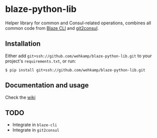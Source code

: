 # blaze-python-lib

Helper library for common and Consul-related operations, combines all common code from [Blaze CLI](https://github.com/wehkamp/blaze-cli) and [git2consul](https://github.com/wehkamp/git2consul).

## Installation

Either add `git+ssh://github.com/wehkamp/blaze-python-lib.git` to your project's `requirements.txt`, or run:

```
$ pip install git+ssh://github.com/wehkamp/blaze-python-lib.git
```

## Documentation and usage

Check the [wiki](https://github.com/wehkamp/blaze-python-lib/wiki)

## TODO

- Integrate in `blaze-cli`
- Integrate in `git2consul`
